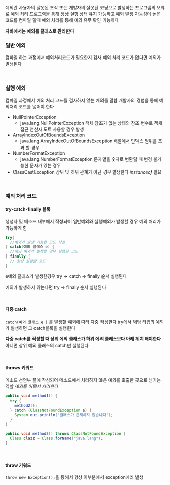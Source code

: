 예외란 사용자의 잘못된 조작 또는 개발자의 잘못된 코딩으로 발생하는 프로그램의 오류로 예외 처리 프로그램을 통해 정상 실행 상태 유지 가능하고 예외 발생 가능성이 높은 코드를 컴파일 할때 예외 처리를 통해 예외 유무 확인 가능하다

**자바에서는 예외를 클래스로 관리한다**

### 일반 예외

컴파일 하는 과정에서 예외처리코드가 필요한지 검사 예외 처리 코드가 없다면 예외가 발생된다 

&nbsp;

### 실행 예외

컴파일 과정에서 예외 처리 코드를 검사하지 않는 예외를 말함 개발자의 경험을 통해 예외처리 코드를 넣어야 한다



* NullPointerException
  * java.lang.NullPointerException 객체 참조가 없는 상태의 참조 변수로 객체 접근 연산자 도트 사용할 경우 발생
* ArrayIndexOutOfBoundsException
  * java.lang.ArrayIndexOutOfBoundsException 배열에서 인덱스 범위를 초과 할 경우
* NumberFormatException
  * java.lang.NumberFormatException 문자열을 숫자로 변환할 때 변경 불가능한 문자가 있는 경우
* ClassCastException 상위 및 하위 관계가 아닌 경우 발생한다 *instanceof* 필요

&nbsp;

### 예외 처리 코드

#### try-catch-finally 블록

생성자 및 메소드 내부에서 작성되어 일반예외와 실행예외가 발생할 경우 예외 처리가 가능하게 함

``` java
try{
  //예외가 발생 가능한 코드 작성
} catch(예외 클래스 e) {
  //해당 예외가 발생할 경우 실행할 코드
} finally {
  // 항상 실행할 코드
}
```

e예외 클래스가 발생한경우 try -> catch -> finally 순서 실행된다

예외가 발생하지 않는다면 try -> finally 순서 실행된다

&nbsp;

#### 다중 catch

`catch(예외 클래스 e )` 를 발생할 예외에 따라 다중 작성한다 try에서 해당 타입의 예외가 발생하면 그 catch블록을 실행한다 

**다중 catch를 작성할 때 상위 에외 클래스가 하위 에외 클래스보다 아래 위치 해야한다** 아니면 상위 예외 클래스의 catch만 실행된다

&nbsp;

#### throws 키워드

메소드 선언부 끝에 작성되어 메소드에서 처리하지 않은 예외를 호출한 곳으로 넘기는 역할 *예외를 미뤄서 처리한다*

``` java
public void method1() {
  try {
    method2();
  } catch (ClassNotFoundException e) {
    System.out.println("클래스가 존재하지 않습니다");
  }
}

public void method2() throws ClassNotFoundException {
  Class clazz = Class.forName("java.lang");
}
```

&nbsp;

#### throw 키워드

`throw new Exception();`을 통해서 항상 이부분에서 exception에러 발생
